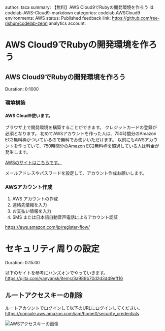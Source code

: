 author: taca
summary: 【無料】AWS Cloud9でRubyの開発環境を作ろう
id: codelab-AWS-Cloud9-markdown
categories: codelab,AWSCloud9
environments: AWS
status: Published
feedback link: https://github.com/ree-rishun/codelab-zenn
analytics account:


# AWS Cloud9でRubyの開発環境を作ろう

## AWS Cloud9でRubyの開発環境を作ろう
Duration: 0:1000

### 環境構築
#### AWS Cloud9使います。
ブラウザ上で開発環境を構築することができます。
クレジットカードの登録が必須となります。
初めてAWSアカウントを作った人は、750時間分のAmazon EC2無料枠がついているので無料でお使いいただけます。
以前にもAWSアカウントを作っていて、750時間分のAmazon EC2無料枠を超過している人は料金が発生します。

[AWSのサイトはこちらです。](https://aws.amazon.com/jp/)

メールアドレスやパスワードを設定して、アカウント作成お願いします。
### AWSアカウント作成

1. AWS アカウントの作成
2. 連絡先情報を入力
3. お支払い情報を入力
4. SMS または日本語自動音声電話によるアカウント認証

https://aws.amazon.com/jp/register-flow/


# セキュリティ周りの設定
Duration: 0:15:00

以下のサイトを参考にハンズオンでやっていきます。
https://qiita.com/yanyansk/items/3a989b70d2d3d49eff16

## ルートアクセスキーの削除
ルートアカウントでログインして以下のURLにログインしてください。
https://console.aws.amazon.com/iam/home#/security_credentials

![AWSアクセスキーの画像](https://gyazo.com/af3ba2415d4174bc405ce9c1c85efd35)
